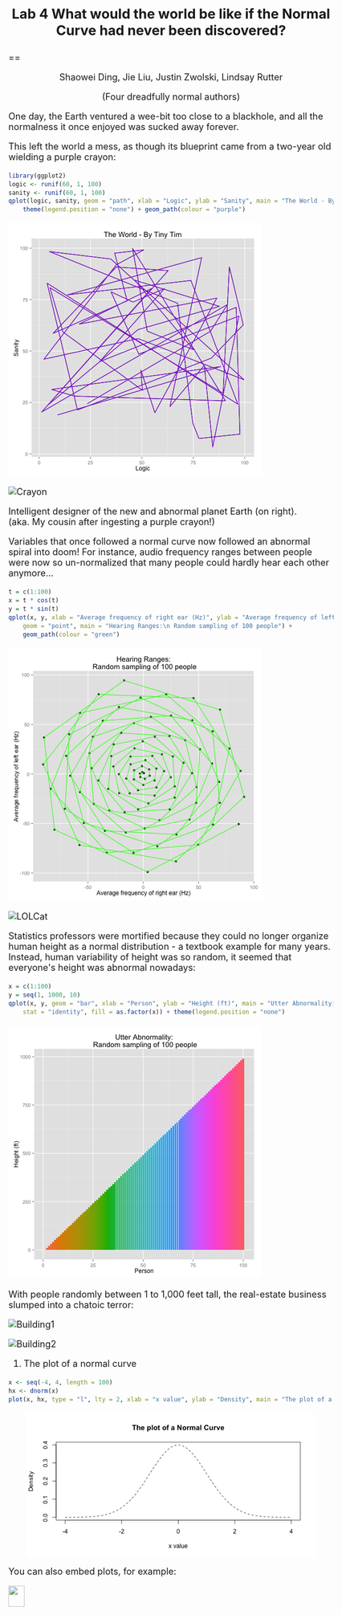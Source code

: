 <style type="text/css">
title {
  font-size:40px;
}
body {
   font-size: 18px;
}
pre {
  font-size: 14px
}
</style>

## <p align="center">Lab 4  What would the world be like if the Normal Curve had never been discovered?</p>
==
 <p align="center">Shaowei Ding, Jie Liu, Justin Zwolski, Lindsay Rutter </p>
 <p align="center">(Four dreadfully normal authors)</p>

One day, the Earth ventured a wee-bit too close to a blackhole, and all
the normalness it once enjoyed was sucked away forever.

This left the world a mess, as though its blueprint came from a two-year old wielding a purple crayon: 


```r
library(ggplot2)
logic <- runif(60, 1, 100)
sanity <- runif(60, 1, 100)
qplot(logic, sanity, geom = "path", xlab = "Logic", ylab = "Sanity", main = "The World - By Tiny Tim") + 
    theme(legend.position = "none") + geom_path(colour = "purple")
```

![plot of chunk unnamed-chunk-1](figure/unnamed-chunk-1.png) 


![Crayon](/Users/MacOwner/Desktop/Stat585/Storyyy/crayon.jpg)

Intelligent designer of the new and abnormal planet Earth (on right).  
(aka. My cousin after ingesting a purple crayon!)

Variables that once followed a normal curve now followed an abnormal spiral into doom!
For instance, audio frequency ranges between people were now so un-normalized that
many people could hardly hear each other anymore...


```r
t = c(1:100)
x = t * cos(t)
y = t * sin(t)
qplot(x, y, xlab = "Average frequency of right ear (Hz)", ylab = "Average frequency of left ear (Hz)", 
    geom = "point", main = "Hearing Ranges:\n Random sampling of 100 people") + 
    geom_path(colour = "green")
```

![plot of chunk unnamed-chunk-2](figure/unnamed-chunk-2.png) 


![LOLCat](/Users/MacOwner/Desktop/Stat585/Storyyy/lolcat.jpg)

Statistics professors were mortified because they could no longer organize human height
as a normal distribution - a textbook example for many years. Instead, human variability
of height was so random, it seemed that everyone's height was abnormal nowadays: 


```r
x = c(1:100)
y = seq(1, 1000, 10)
qplot(x, y, geom = "bar", xlab = "Person", ylab = "Height (ft)", main = "Utter Abnormality:\n Random sampling of 100 people", 
    stat = "identity", fill = as.factor(x)) + theme(legend.position = "none")
```

![plot of chunk unnamed-chunk-3](figure/unnamed-chunk-3.png) 


With people randomly between 1 to 1,000 feet tall, the real-estate business slumped into a chatoic terror:

![Building1](/Users/MacOwner/Desktop/Stat585/Storyyy/building1.jpg)

![Building2](/Users/MacOwner/Desktop/Stat585/Storyyy/building2.jpg)

1. The plot of a normal curve

```r
x <- seq(-4, 4, length = 100)
hx <- dnorm(x)
plot(x, hx, type = "l", lty = 2, xlab = "x value", ylab = "Density", main = "The plot of a Normal Curve")
```

<img src="figure/unnamed-chunk-4.png" title="plot of chunk unnamed-chunk-4" alt="plot of chunk unnamed-chunk-4" style="display: block; margin: auto;" />


You can also embed plots, for example:




<img src="http://upload.wikimedia.org/wikipedia/commons/d/d3/Nelumno_nucifera_open_flower_-_botanic_garden_adelaide2.jpg" height="42" width="32">
